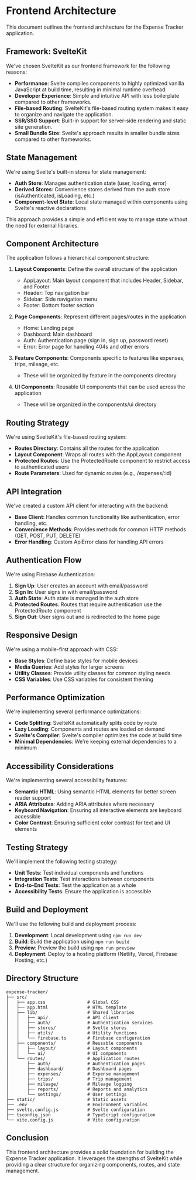 # Frontend Architecture

This document outlines the frontend architecture for the Expense Tracker application.

## Framework: SvelteKit

We've chosen SvelteKit as our frontend framework for the following reasons:

- **Performance**: Svelte compiles components to highly optimized vanilla JavaScript at build time, resulting in minimal runtime overhead.
- **Developer Experience**: Simple and intuitive API with less boilerplate compared to other frameworks.
- **File-based Routing**: SvelteKit's file-based routing system makes it easy to organize and navigate the application.
- **SSR/SSG Support**: Built-in support for server-side rendering and static site generation.
- **Small Bundle Size**: Svelte's approach results in smaller bundle sizes compared to other frameworks.

## State Management

We're using Svelte's built-in stores for state management:

- **Auth Store**: Manages authentication state (user, loading, error)
- **Derived Stores**: Convenience stores derived from the auth store (isAuthenticated, isLoading, etc.)
- **Component-level State**: Local state managed within components using Svelte's reactive declarations

This approach provides a simple and efficient way to manage state without the need for external libraries.

## Component Architecture

The application follows a hierarchical component structure:

1. **Layout Components**: Define the overall structure of the application
   - AppLayout: Main layout component that includes Header, Sidebar, and Footer
   - Header: Top navigation bar
   - Sidebar: Side navigation menu
   - Footer: Bottom footer section

2. **Page Components**: Represent different pages/routes in the application
   - Home: Landing page
   - Dashboard: Main dashboard
   - Auth: Authentication page (sign in, sign up, password reset)
   - Error: Error page for handling 404s and other errors

3. **Feature Components**: Components specific to features like expenses, trips, mileage, etc.
   - These will be organized by feature in the components directory

4. **UI Components**: Reusable UI components that can be used across the application
   - These will be organized in the components/ui directory

## Routing Strategy

We're using SvelteKit's file-based routing system:

- **Routes Directory**: Contains all the routes for the application
- **Layout Component**: Wraps all routes with the AppLayout component
- **Protected Routes**: Use the ProtectedRoute component to restrict access to authenticated users
- **Route Parameters**: Used for dynamic routes (e.g., /expenses/:id)

## API Integration

We've created a custom API client for interacting with the backend:

- **Base Client**: Handles common functionality like authentication, error handling, etc.
- **Convenience Methods**: Provides methods for common HTTP methods (GET, POST, PUT, DELETE)
- **Error Handling**: Custom ApiError class for handling API errors

## Authentication Flow

We're using Firebase Authentication:

1. **Sign Up**: User creates an account with email/password
2. **Sign In**: User signs in with email/password
3. **Auth State**: Auth state is managed in the auth store
4. **Protected Routes**: Routes that require authentication use the ProtectedRoute component
5. **Sign Out**: User signs out and is redirected to the home page

## Responsive Design

We're using a mobile-first approach with CSS:

- **Base Styles**: Define base styles for mobile devices
- **Media Queries**: Add styles for larger screens
- **Utility Classes**: Provide utility classes for common styling needs
- **CSS Variables**: Use CSS variables for consistent theming

## Performance Optimization

We're implementing several performance optimizations:

- **Code Splitting**: SvelteKit automatically splits code by route
- **Lazy Loading**: Components and routes are loaded on demand
- **Svelte's Compiler**: Svelte's compiler optimizes the code at build time
- **Minimal Dependencies**: We're keeping external dependencies to a minimum

## Accessibility Considerations

We're implementing several accessibility features:

- **Semantic HTML**: Using semantic HTML elements for better screen reader support
- **ARIA Attributes**: Adding ARIA attributes where necessary
- **Keyboard Navigation**: Ensuring all interactive elements are keyboard accessible
- **Color Contrast**: Ensuring sufficient color contrast for text and UI elements

## Testing Strategy

We'll implement the following testing strategy:

- **Unit Tests**: Test individual components and functions
- **Integration Tests**: Test interactions between components
- **End-to-End Tests**: Test the application as a whole
- **Accessibility Tests**: Ensure the application is accessible

## Build and Deployment

We'll use the following build and deployment process:

1. **Development**: Local development using `npm run dev`
2. **Build**: Build the application using `npm run build`
3. **Preview**: Preview the build using `npm run preview`
4. **Deployment**: Deploy to a hosting platform (Netlify, Vercel, Firebase Hosting, etc.)

## Directory Structure

```
expense-tracker/
├── src/
│   ├── app.css                # Global CSS
│   ├── app.html               # HTML template
│   ├── lib/                   # Shared libraries
│   │   ├── api/               # API client
│   │   ├── auth/              # Authentication services
│   │   ├── stores/            # Svelte stores
│   │   ├── utils/             # Utility functions
│   │   └── firebase.ts        # Firebase configuration
│   ├── components/            # Reusable components
│   │   ├── layout/            # Layout components
│   │   └── ui/                # UI components
│   └── routes/                # Application routes
│       ├── auth/              # Authentication pages
│       ├── dashboard/         # Dashboard pages
│       ├── expenses/          # Expense management
│       ├── trips/             # Trip management
│       ├── mileage/           # Mileage logging
│       ├── reports/           # Reports and analytics
│       └── settings/          # User settings
├── static/                    # Static assets
├── .env                       # Environment variables
├── svelte.config.js           # Svelte configuration
├── tsconfig.json              # TypeScript configuration
└── vite.config.js             # Vite configuration
```

## Conclusion

This frontend architecture provides a solid foundation for building the Expense Tracker application. It leverages the strengths of SvelteKit while providing a clear structure for organizing components, routes, and state management.